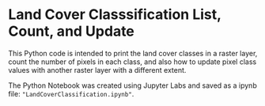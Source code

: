 # Land Cover Classsification List, Count, and Update
 This Python code is intended to print the land cover classes in a raster layer, count the number of pixels in each class, and also how to update pixel class values with another raster layer with a different extent.

The Python Notebook was created using Jupyter Labs and saved as a ipynb file: `"LandCoverClassification.ipynb"`.
